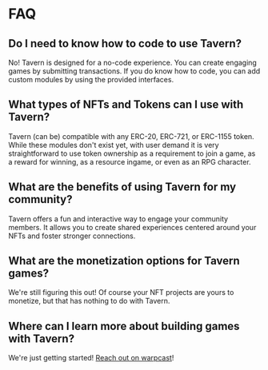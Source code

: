 # FAQ

## Do I need to know how to code to use Tavern?
No! Tavern is designed for a no-code experience. You can create engaging games by submitting transactions.  If you do know how to code, you can add custom modules by using the provided interfaces.  

## What types of NFTs and Tokens can I use with Tavern?
Tavern (can be) compatible with any ERC-20, ERC-721, or ERC-1155 token.  While these modules don't exist yet, with user demand it is very straightforward to use token ownership as a requirement to join a game, as a reward for winning, as a resource ingame, or even as an RPG character.  

## What are the benefits of using Tavern for my community?
Tavern offers a fun and interactive way to engage your community members. It allows you to create shared experiences centered around your NFTs and foster stronger connections.

## What are the monetization options for Tavern games?
We're still figuring this out! Of course your NFT projects are yours to monetize, but that has nothing to do with Tavern.

## Where can I learn more about building games with Tavern?
We're just getting started! [Reach out on warpcast](https://warpcast.com/gn0madic)!
